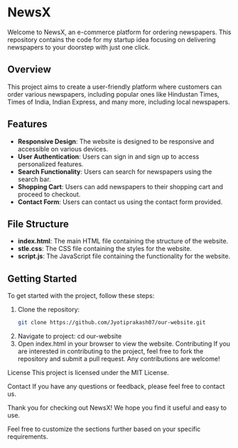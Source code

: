 # NewsX

Welcome to NewsX, an e-commerce platform for ordering newspapers. This repository contains the code for my startup idea focusing on delivering newspapers to your doorstep with just one click.

## Overview
This project aims to create a user-friendly platform where customers can order various newspapers, including popular ones like Hindustan Times, Times of India, Indian Express, and many more, including local newspapers.

## Features
- **Responsive Design**: The website is designed to be responsive and accessible on various devices.
- **User Authentication**: Users can sign in and sign up to access personalized features.
- **Search Functionality**: Users can search for newspapers using the search bar.
- **Shopping Cart**: Users can add newspapers to their shopping cart and proceed to checkout.
- **Contact Form**: Users can contact us using the contact form provided.

## File Structure
- **index.html**: The main HTML file containing the structure of the website.
- **stle.css**: The CSS file containing the styles for the website.
- **script.js**: The JavaScript file containing the functionality for the website.

## Getting Started
To get started with the project, follow these steps:

1. Clone the repository:
   ```sh
   git clone https://github.com/Jyotiprakash07/our-website.git
2. Navigate to project:
   cd our-website
3. Open index.html in your browser to view the website.
Contributing
If you are interested in contributing to the project, feel free to fork the repository and submit a pull request. Any contributions are welcome!

License
This project is licensed under the MIT License.

Contact
If you have any questions or feedback, please feel free to contact us.

Thank you for checking out NewsX! We hope you find it useful and easy to use.
   
Feel free to customize the sections further based on your specific requirements.
